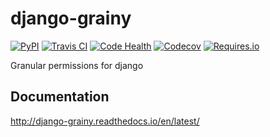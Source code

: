 # django-grainy

[![PyPI](https://img.shields.io/pypi/v/django-grainy.svg?maxAge=60)](https://pypi.python.org/pypi/django-grainy)
[![Travis CI](https://img.shields.io/travis/20c/django-grainy.svg?maxAge=60)](https://travis-ci.org/20c/django-grainy)
[![Code Health](https://landscape.io/github/20c/django-grainy/master/landscape.svg?style=flat)](https://landscape.io/github/20c/django-grainy/master)
[![Codecov](https://img.shields.io/codecov/c/github/20c/django-grainy/master.svg?maxAge=60)](https://codecov.io/github/20c/django-grainy)
[![Requires.io](https://img.shields.io/requires/github/20c/django-grainy.svg?maxAge=60)](https://requires.io/github/20c/django-grainy/requirements)

Granular permissions for django

## Documentation

http://django-grainy.readthedocs.io/en/latest/
